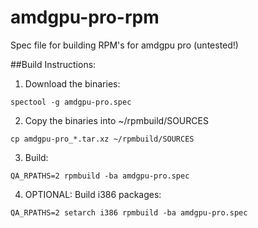 # amdgpu-pro-rpm
Spec file for building RPM's for amdgpu pro (untested!)

##Build Instructions:

1) Download the binaries:

```
spectool -g amdgpu-pro.spec
```

2) Copy the binaries into ~/rpmbuild/SOURCES

```
cp amdgpu-pro_*.tar.xz ~/rpmbuild/SOURCES
```

3) Build:

```
QA_RPATHS=2 rpmbuild -ba amdgpu-pro.spec
```

4) OPTIONAL: Build i386 packages:

```
QA_RPATHS=2 setarch i386 rpmbuild -ba amdgpu-pro.spec
```
